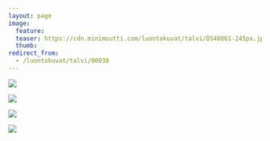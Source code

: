 ```yaml
---
layout: page
image:
  feature:
  teaser: https://cdn.minimuutti.com/luontokuvat/talvi/DS40861-245px.jpg
  thumb:
redirect_from:
  - /luontokuvat/talvi/00038
---
```


![](https://cdn.minimuutti.com/luontokuvat/talvi/DS40680-800px.jpg)

![](https://cdn.minimuutti.com/luontokuvat/talvi/DS40861-800px.jpg)

![](https://cdn.minimuutti.com/luontokuvat/talvi/DS40854-800px.jpg)

![](https://cdn.minimuutti.com/luontokuvat/talvi/DS40855-800px.jpg)
